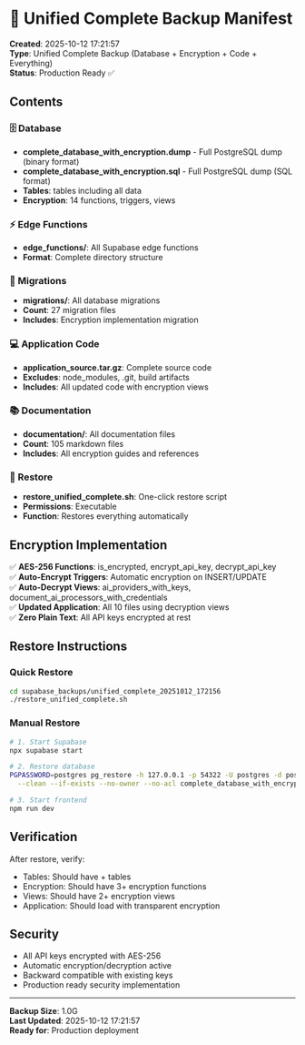 # 🔐 Unified Complete Backup Manifest

**Created**: 2025-10-12 17:21:57  
**Type**: Unified Complete Backup (Database + Encryption + Code + Everything)  
**Status**: Production Ready ✅  

## Contents

### 🗄️ Database
- **complete_database_with_encryption.dump** - Full PostgreSQL dump (binary format)
- **complete_database_with_encryption.sql** - Full PostgreSQL dump (SQL format)
- **Tables**:  tables including all data
- **Encryption**: 14 functions, triggers, views

### ⚡ Edge Functions
- **edge_functions/**: All Supabase edge functions
- **Format**: Complete directory structure

### 📜 Migrations
- **migrations/**: All database migrations
- **Count**: 27 migration files
- **Includes**: Encryption implementation migration

### 💻 Application Code
- **application_source.tar.gz**: Complete source code
- **Excludes**: node_modules, .git, build artifacts
- **Includes**: All updated code with encryption views

### 📚 Documentation
- **documentation/**: All documentation files
- **Count**: 105 markdown files
- **Includes**: All encryption guides and references

### 🔄 Restore
- **restore_unified_complete.sh**: One-click restore script
- **Permissions**: Executable
- **Function**: Restores everything automatically

## Encryption Implementation

✅ **AES-256 Functions**: is_encrypted, encrypt_api_key, decrypt_api_key  
✅ **Auto-Encrypt Triggers**: Automatic encryption on INSERT/UPDATE  
✅ **Auto-Decrypt Views**: ai_providers_with_keys, document_ai_processors_with_credentials  
✅ **Updated Application**: All 10 files using decryption views  
✅ **Zero Plain Text**: All API keys encrypted at rest  

## Restore Instructions

### Quick Restore
```bash
cd supabase_backups/unified_complete_20251012_172156
./restore_unified_complete.sh
```

### Manual Restore
```bash
# 1. Start Supabase
npx supabase start

# 2. Restore database
PGPASSWORD=postgres pg_restore -h 127.0.0.1 -p 54322 -U postgres -d postgres \
  --clean --if-exists --no-owner --no-acl complete_database_with_encryption.dump

# 3. Start frontend
npm run dev
```

## Verification

After restore, verify:
- Tables: Should have + tables
- Encryption: Should have 3+ encryption functions
- Views: Should have 2+ encryption views
- Application: Should load with transparent encryption

## Security

- All API keys encrypted with AES-256
- Automatic encryption/decryption active
- Backward compatible with existing keys
- Production ready security implementation

---

**Backup Size**: 1.0G  
**Last Updated**: 2025-10-12 17:21:57  
**Ready for**: Production deployment
